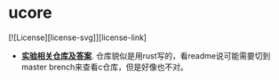 # ucore

[![License][license-svg]][license-link]

- **[实验相关仓库及答案](https://github.com/chyyuu/os_kernel_lab/tree/rcore_tutorial_v3)**. 仓库貌似是用rust写的，看readme说可能需要切到master brench来查看c仓库，但是好像也不对。

